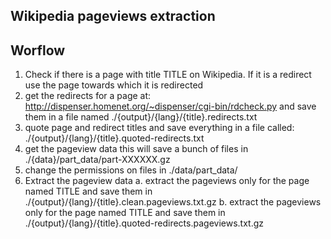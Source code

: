 Wikipedia pageviews extraction
------------------------------


## Worflow

1. Check if there is a page with title TITLE on Wikipedia.
   If it is a redirect use the page towards which it is redirected
2. get the redirects for a page at:
       http://dispenser.homenet.org/~dispenser/cgi-bin/rdcheck.py
   and save them in a file named ./{output}/{lang}/{title}.redirects.txt
3. quote page and redirect titles and save everything in a file called:
   ./{output}/{lang}/{title}.quoted-redirects.txt
4. get the pageview data this will save a bunch of files in
   ./{data}/part_data/part-XXXXXX.gz
5. change the permissions on files in ./data/part_data/
6. Extract the pageview data
   a. extract the pageviews only for the page named TITLE
      and save them in ./{output}/{lang}/{title}.clean.pageviews.txt.gz
   b. extract the pageviews only for the page named TITLE
      and save them in
      ./{output}/{lang}/{title}.quoted-redirects.pageviews.txt.gz
